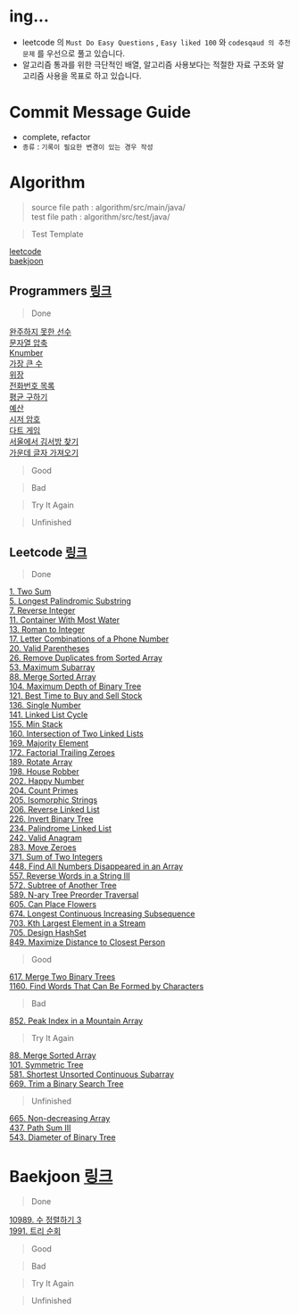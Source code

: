 # ing...
- leetcode 의 `Must Do Easy Questions` , `Easy liked 100` 와 `codesqaud 의 추천 문제` 를 우선으로 풀고 있습니다.
- 알고리즘 통과를 위한 극단적인 배열, 알고리즘 사용보다는 적절한 자료 구조와 알고리즘 사용을 목표로 하고 있습니다.  

# Commit Message Guide
- complete, refactor
- `종류` : `기록이 필요한 변경이 있는 경우 작성`

# Algorithm
> source file path : algorithm/src/main/java/  
> test file path : algorithm/src/test/java/

> Test Template

[leetcode](https://github.com/Hyune-c/algorithm/blob/master/src/test/java/leetcode/template)   
[baekjoon](https://github.com/Hyune-c/algorithm/tree/master/src/test/java/baekjoon/template) 

## Programmers [링크](https://programmers.co.kr/)

> Done

[완주하지 못한 선수](https://github.com/Hyune-c/algorithm/tree/master/src/main/java/programmers/unfinishedplayer)  
[문자열 압축](https://github.com/Hyune-c/algorithm/tree/master/src/main/java/programmers/stringcompression)  
[Knumber](https://github.com/Hyune-c/algorithm/tree/master/src/main/java/programmers/knumber)  
[가장 큰 수](https://github.com/Hyune-c/algorithm/tree/master/src/main/java/programmers/thelargestnumber)  
[위장](https://github.com/Hyune-c/algorithm/tree/master/src/main/java/programmers/camouflage)  
[전화번호 목록](https://github.com/Hyune-c/algorithm/tree/master/src/main/java/programmers/phonenumberslist)  
[평균 구하기](https://github.com/Hyune-c/algorithm/tree/master/src/main/java/programmers/average)  
[예산](https://github.com/Hyune-c/algorithm/tree/master/src/main/java/programmers/budget)  
[시저 암호](https://github.com/Hyune-c/algorithm/tree/master/src/main/java/programmers/caesarcipher)    
[다트 게임](https://github.com/Hyune-c/algorithm/tree/master/src/main/java/programmers/dartgame)   
[서울에서 김서방 찾기](https://github.com/Hyune-c/algorithm/tree/master/src/main/java/programmers/findkim)  
[가운데 글자 가져오기](https://github.com/Hyune-c/algorithm/tree/master/src/main/java/programmers/middleletter)  

> Good

> Bad

> Try It Again

> Unfinished
 
## Leetcode [링크](https://leetcode.com/)

> Done

[1. Two Sum](https://github.com/Hyune-c/algorithm/tree/master/src/main/java/leetcode/twosum)  
[5. Longest Palindromic Substring](https://github.com/Hyune-c/algorithm/tree/master/src/main/java/leetcode/longestpalindromicsubstring)    
[7. Reverse Integer](https://github.com/Hyune-c/algorithm/tree/master/src/main/java/leetcode/reverseinteger)  
[11. Container With Most Water](https://github.com/Hyune-c/algorithm/tree/master/src/main/java/leetcode/containerwithmostwater)  
[13. Roman to Integer](https://github.com/Hyune-c/algorithm/tree/master/src/main/java/leetcode/romantointeger)  
[17. Letter Combinations of a Phone Number](https://github.com/Hyune-c/algorithm/tree/master/src/main/java/leetcode/lettercombinationsofaphonenumber)    
[20. Valid Parentheses](https://github.com/Hyune-c/algorithm/tree/master/src/main/java/leetcode/validparentheses)  
[26. Remove Duplicates from Sorted Array](https://github.com/Hyune-c/algorithm/tree/master/src/main/java/leetcode/mergetwosortedlists)  
[53. Maximum Subarray](https://github.com/Hyune-c/algorithm/tree/master/src/main/java/leetcode/maximumsubarray)    
[88. Merge Sorted Array](https://github.com/Hyune-c/algorithm/tree/master/src/main/java/leetcode/mergesortedarray)  
[104. Maximum Depth of Binary Tree](https://github.com/Hyune-c/algorithm/tree/master/src/main/java/leetcode/maximumdepthofbinarytree)    
[121. Best Time to Buy and Sell Stock](https://github.com/Hyune-c/algorithm/tree/master/src/main/java/leetcode/besttimetobuyandsellstock)  
[136. Single Number](https://github.com/Hyune-c/algorithm/tree/master/src/main/java/leetcode/singlenumber)  
[141. Linked List Cycle](https://github.com/Hyune-c/algorithm/tree/master/src/main/java/leetcode/linkedlistcycle)  
[155. Min Stack](https://github.com/Hyune-c/algorithm/tree/master/src/main/java/leetcode/minstack)  
[160. Intersection of Two Linked Lists](https://github.com/Hyune-c/algorithm/tree/master/src/main/java/leetcode/intersectionoftwolinkedlists)  
[169. Majority Element](https://github.com/Hyune-c/algorithm/tree/master/src/main/java/leetcode/majorityelement)    
[172. Factorial Trailing Zeroes](https://github.com/Hyune-c/algorithm/tree/master/src/main/java/leetcode/factorialtrailingzeroes)    
[189. Rotate Array](https://github.com/Hyune-c/algorithm/tree/master/src/main/java/leetcode/rotatearray)  
[198. House Robber](https://github.com/Hyune-c/algorithm/tree/master/src/main/java/leetcode/houserobber)    
[202. Happy Number](https://github.com/Hyune-c/algorithm/tree/master/src/main/java/leetcode/happynumber)  
[204. Count Primes](https://github.com/Hyune-c/algorithm/tree/master/src/main/java/leetcode/countprimes)  
[205. Isomorphic Strings](https://github.com/Hyune-c/algorithm/tree/master/src/main/java/leetcode/isomorphicstrings)  
[206. Reverse Linked List](https://github.com/Hyune-c/algorithm/tree/master/src/main/java/leetcode/reverselinkedlist)  
[226. Invert Binary Tree](https://github.com/Hyune-c/algorithm/tree/master/src/main/java/leetcode/invertbinarytree)  
[234. Palindrome Linked List](https://github.com/Hyune-c/algorithm/tree/master/src/main/java/leetcode/palindromelinkedlist)    
[242. Valid Anagram](https://github.com/Hyune-c/algorithm/tree/master/src/main/java/leetcode/validanagram)  
[283. Move Zeroes](https://github.com/Hyune-c/algorithm/tree/master/src/main/java/leetcode/movezeroes)    
[371. Sum of Two Integers](https://github.com/Hyune-c/algorithm/tree/master/src/main/java/leetcode/sumoftwointegers)    
[448. Find All Numbers Disappeared in an Array](https://github.com/Hyune-c/algorithm/tree/master/src/main/java/leetcode/findallnumbersdisappearedinanarray)    
[557. Reverse Words in a String III](https://github.com/Hyune-c/algorithm/tree/master/src/main/java/leetcode/reversewordsinastringIII)      
[572. Subtree of Another Tree](https://github.com/Hyune-c/algorithm/tree/master/src/main/java/leetcode/subtreeofanothertree)  
[589. N-ary Tree Preorder Traversal](https://github.com/Hyune-c/algorithm/tree/master/src/main/java/leetcode/narytreepreordertraversal)     
[605. Can Place Flowers](https://github.com/Hyune-c/algorithm/tree/master/src/main/java/leetcode/canplaceflowers)      
[674. Longest Continuous Increasing Subsequence](https://github.com/Hyune-c/algorithm/tree/master/src/main/java/leetcode/longestcontinuousincreasingsubsequence)        
[703. Kth Largest Element in a Stream](https://github.com/Hyune-c/algorithm/tree/master/src/main/java/leetcode/kthlargestelement)  
[705. Design HashSet](https://github.com/Hyune-c/algorithm/tree/master/src/main/java/leetcode/designhashSet)  
[849. Maximize Distance to Closest Person](https://github.com/Hyune-c/algorithm/tree/master/src/main/java/leetcode/maximizedistancetoclosestperson)  

> Good

[617. Merge Two Binary Trees](https://github.com/Hyune-c/algorithm/tree/master/src/main/java/leetcode/mergetwobinarytrees)  
[1160. Find Words That Can Be Formed by Characters](https://github.com/Hyune-c/algorithm/tree/master/src/main/java/leetcode/findwordsthatcanbeformedbycharacters)  


> Bad

[852. Peak Index in a Mountain Array](https://github.com/Hyune-c/algorithm/tree/master/src/main/java/leetcode/peakindexinamountainarray)  

> Try It Again

[88. Merge Sorted Array](https://github.com/Hyune-c/algorithm/tree/master/src/main/java/leetcode/symmetrictree)  
[101. Symmetric Tree](https://github.com/Hyune-c/algorithm/tree/master/src/main/java/leetcode/mergesortedarray)  
[581. Shortest Unsorted Continuous Subarray](https://github.com/Hyune-c/algorithm/tree/master/src/main/java/leetcode/shortestunsortedcontinuoussubarray)  
[669. Trim a Binary Search Tree](https://github.com/Hyune-c/algorithm/tree/master/src/main/java/leetcode/trimabinarysearchtree)

> Unfinished
      
[665. Non-decreasing Array](https://github.com/Hyune-c/algorithm/tree/master/src/main/java/leetcode/nondecreasingarray)  
[437. Path Sum III](https://github.com/Hyune-c/algorithm/tree/master/src/main/java/leetcode/pathsumIII)  
[543. Diameter of Binary Tree](https://github.com/Hyune-c/algorithm/tree/master/src/main/java/leetcode/diameterofbinarytree)  


# Baekjoon [링크](https://www.acmicpc.net/)

> Done

[10989. 수 정렬하기 3](https://github.com/Hyune-c/algorithm/tree/master/src/main/java/baekjoon/sortingnumbers3)  
[1991. 트리 순회](https://github.com/Hyune-c/algorithm/tree/master/src/main/java/baekjoon/treetour)

> Good

> Bad

> Try It Again

> Unfinished
